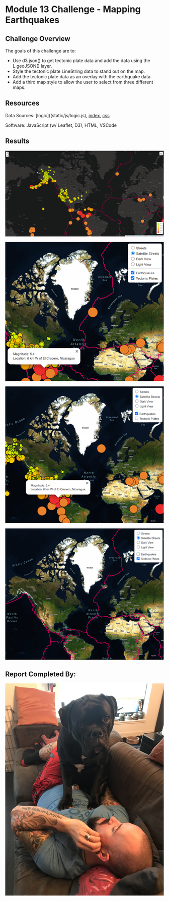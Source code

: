 # Module 13 Challenge - Mapping Earthquakes

## Challenge Overview

The goals of this challenge are to:

- Use d3.json() to get tectonic plate data and add the data using the L.geoJSON() layer.
- Style the tectonic plate LineString data to stand out on the map.
- Add the tectonic plate data as an overlay with the earthquake data.
- Add a third map style to allow the user to select from three different maps.

## Resources
Data Sources: [logic]((static/js/logic.js), [index](index.html), [css](static/css/style.css)

Software: JavaScript (w/ Leaflet, D3), HTML, VSCode

## Results

![](static/images/final_map.PNG)

![](static/images/detail.PNG)

![](static/images/detail1.PNG)

![](static/images/detail2.PNG)

## Report Completed By:
![](static/images/sal.jpg)
